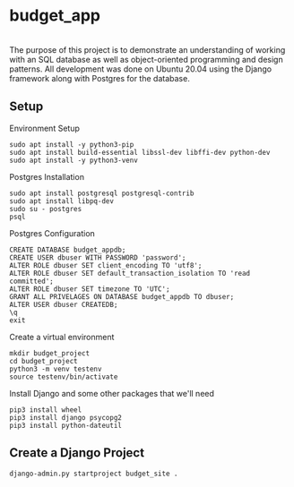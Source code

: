 # budget_app
<br>
The purpose of this project is to demonstrate an understanding of working with an SQL database as well as object-oriented programming and design patterns.  All development was done on Ubuntu 20.04 using the Django framework along with Postgres for the database.
<br>

## Setup
Environment Setup

    sudo apt install -y python3-pip
    sudo apt install build-essential libssl-dev libffi-dev python-dev
    sudo apt install -y python3-venv

Postgres Installation
    
    sudo apt install postgresql postgresql-contrib
    sudo apt install libpq-dev
    sudo su - postgres
    psql

Postgres Configuration

    CREATE DATABASE budget_appdb;
    CREATE USER dbuser WITH PASSWORD 'password';
    ALTER ROLE dbuser SET client_encoding TO 'utf8';
    ALTER ROLE dbuser SET default_transaction_isolation TO 'read committed';
    ALTER ROLE dbuser SET timezone TO 'UTC';
    GRANT ALL PRIVELAGES ON DATABASE budget_appdb TO dbuser;
    ALTER USER dbuser CREATEDB;
    \q
    exit
    
Create a virtual environment

    mkdir budget_project
    cd budget_project
    python3 -m venv testenv
    source testenv/bin/activate

Install Django and some other packages that we'll need

    pip3 install wheel
    pip3 install django psycopg2
    pip3 install python-dateutil
    
## Create a Django Project

    django-admin.py startproject budget_site .
